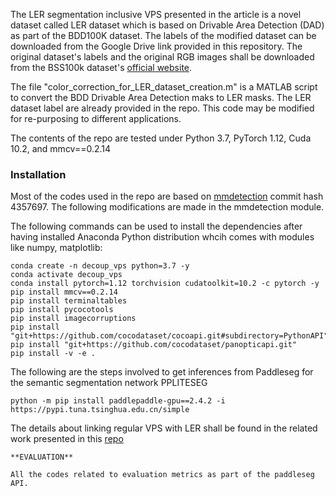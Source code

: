 The LER segmentation inclusive VPS presented in the article is a novel dataset called LER dataset which is based on Drivable Area Detection (DAD) as part of the BDD100K dataset. The labels of the modified dataset can be downloaded from the Google Drive link provided in this repository. The original dataset's labels and the original RGB images shall be downloaded from the BSS100k dataset's [official website](https://bair.berkeley.edu/blog/2018/05/30/bdd).

The file "color_correction_for_LER_dataset_creation.m" is a MATLAB script to convert the BDD Drivable Area Detection maks to LER masks. The LER dataset label are already provided in the repo. This code may be modified for re-purposing to different applications.

The contents of the repo are tested under Python 3.7, PyTorch 1.12, Cuda 10.2, and mmcv==0.2.14

### Installation
Most of the codes used in the repo are based on [mmdetection](https://github.com/open-mmlab/mmdetection) commit hash 4357697. The following modifications are made in the mmdetection module.

The following commands can be used to install the dependencies after having installed Anaconda Python distribution whcih comes with modules like numpy, matplotlib:

```
conda create -n decoup_vps python=3.7 -y
conda activate decoup_vps
conda install pytorch=1.12 torchvision cudatoolkit=10.2 -c pytorch -y
pip install mmcv==0.2.14
pip install terminaltables
pip install pycocotools
pip install imagecorruptions
pip install "git+https://github.com/cocodataset/cocoapi.git#subdirectory=PythonAPI"
pip install "git+https://github.com/cocodataset/panopticapi.git"
pip install -v -e .

```

The following are the steps involved to get inferences from Paddleseg for the semantic segmentation network PPLITESEG 
```
python -m pip install paddlepaddle-gpu==2.4.2 -i https://pypi.tuna.tsinghua.edu.cn/simple

```
The details about linking regular VPS with LER shall be found in the related work presented in this [repo](https://github.com/SubhasreePasupathi/Decoupled_VPS)
```
**EVALUATION**

All the codes related to evaluation metrics as part of the paddleseg API.
